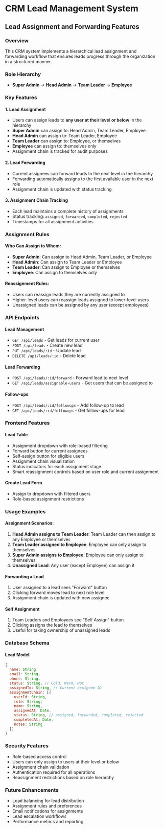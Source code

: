 # CRM Lead Management System

## Lead Assignment and Forwarding Features

### Overview
This CRM system implements a hierarchical lead assignment and forwarding workflow that ensures leads progress through the organization in a structured manner.

### Role Hierarchy
- **Super Admin** → **Head Admin** → **Team Leader** → **Employee**

### Key Features

#### 1. Lead Assignment
- Users can assign leads to **any user at their level or below** in the hierarchy
- **Super Admin** can assign to: Head Admin, Team Leader, Employee
- **Head Admin** can assign to: Team Leader, Employee  
- **Team Leader** can assign to: Employee, or themselves
- **Employee** can assign to: themselves only
- Assignment chain is tracked for audit purposes

#### 2. Lead Forwarding
- Current assignees can forward leads to the next level in the hierarchy
- Forwarding automatically assigns to the first available user in the next role
- Assignment chain is updated with status tracking

#### 3. Assignment Chain Tracking
- Each lead maintains a complete history of assignments
- Status tracking: `assigned`, `forwarded`, `completed`, `rejected`
- Timestamps for all assignment activities

### Assignment Rules

#### Who Can Assign to Whom:
- **Super Admin**: Can assign to Head Admin, Team Leader, or Employee
- **Head Admin**: Can assign to Team Leader or Employee
- **Team Leader**: Can assign to Employee or themselves
- **Employee**: Can assign to themselves only

#### Reassignment Rules:
- Users can reassign leads they are currently assigned to
- Higher-level users can reassign leads assigned to lower-level users
- Unassigned leads can be assigned by any user (except employees)

### API Endpoints

#### Lead Management
- `GET /api/leads` - Get leads for current user
- `POST /api/leads` - Create new lead
- `PUT /api/leads/:id` - Update lead
- `DELETE /api/leads/:id` - Delete lead

#### Lead Forwarding
- `POST /api/leads/:id/forward` - Forward lead to next level
- `GET /api/leads/assignable-users` - Get users that can be assigned to

#### Follow-ups
- `POST /api/leads/:id/followups` - Add follow-up to lead
- `GET /api/leads/:id/followups` - Get follow-ups for lead

### Frontend Features

#### Lead Table
- Assignment dropdown with role-based filtering
- Forward button for current assignees
- Self-assign button for eligible users
- Assignment chain visualization
- Status indicators for each assignment stage
- Smart reassignment controls based on user role and current assignment

#### Create Lead Form
- Assign to dropdown with filtered users
- Role-based assignment restrictions

### Usage Examples

#### Assignment Scenarios:
1. **Head Admin assigns to Team Leader**: Team Leader can then assign to any Employee or themselves
2. **Team Leader assigned to Employee**: Employee can only assign to themselves
3. **Super Admin assigns to Employee**: Employee can only assign to themselves
4. **Unassigned Lead**: Any user (except Employee) can assign it

#### Forwarding a Lead
1. User assigned to a lead sees "Forward" button
2. Clicking forward moves lead to next role level
3. Assignment chain is updated with new assignee

#### Self Assignment
1. Team Leaders and Employees see "Self Assign" button
2. Clicking assigns the lead to themselves
3. Useful for taking ownership of unassigned leads

### Database Schema

#### Lead Model
```javascript
{
  name: String,
  email: String,
  phone: String,
  status: String, // Cold, Warm, Hot
  assignedTo: String, // Current assignee ID
  assignmentChain: [{
    userId: String,
    role: String,
    name: String,
    assignedAt: Date,
    status: String, // assigned, forwarded, completed, rejected
    completedAt: Date,
    notes: String
  }]
}
```

### Security Features
- Role-based access control
- Users can only assign to users at their level or below
- Assignment chain validation
- Authentication required for all operations
- Reassignment restrictions based on role hierarchy

### Future Enhancements
- Load balancing for lead distribution
- Assignment rules and preferences
- Email notifications for assignments
- Lead escalation workflows
- Performance metrics and reporting 